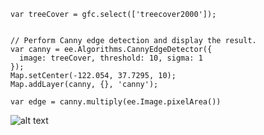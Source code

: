 
``` Map.addLayer(gfc);
var treeCover = gfc.select(['treecover2000']);


// Perform Canny edge detection and display the result.
var canny = ee.Algorithms.CannyEdgeDetector({
  image: treeCover, threshold: 10, sigma: 1
});
Map.setCenter(-122.054, 37.7295, 10);
Map.addLayer(canny, {}, 'canny');

var edge = canny.multiply(ee.Image.pixelArea())
```


![alt text](/images/edge_test)
